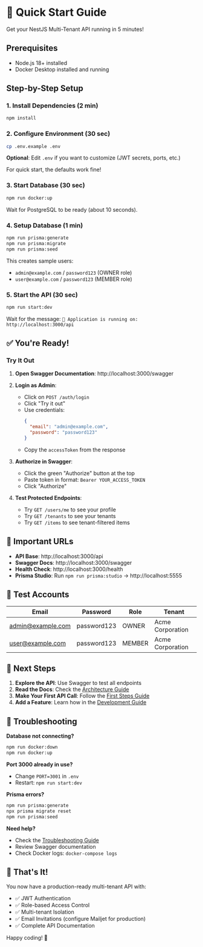 # 🚀 Quick Start Guide

Get your NestJS Multi-Tenant API running in 5 minutes!

## Prerequisites

- Node.js 18+ installed
- Docker Desktop installed and running

## Step-by-Step Setup

### 1. Install Dependencies (2 min)

```bash
npm install
```

### 2. Configure Environment (30 sec)

```bash
cp .env.example .env
```

**Optional**: Edit `.env` if you want to customize (JWT secrets, ports, etc.)

For quick start, the defaults work fine!

### 3. Start Database (30 sec)

```bash
npm run docker:up
```

Wait for PostgreSQL to be ready (about 10 seconds).

### 4. Setup Database (1 min)

```bash
npm run prisma:generate
npm run prisma:migrate
npm run prisma:seed
```

This creates sample users:
- `admin@example.com` / `password123` (OWNER role)
- `user@example.com` / `password123` (MEMBER role)

### 5. Start the API (30 sec)

```bash
npm run start:dev
```

Wait for the message: `🚀 Application is running on: http://localhost:3000/api`

## ✅ You're Ready!

### Try It Out

1. **Open Swagger Documentation**: http://localhost:3000/swagger

2. **Login as Admin**:
   - Click on `POST /auth/login`
   - Click "Try it out"
   - Use credentials:
     ```json
     {
       "email": "admin@example.com",
       "password": "password123"
     }
     ```
   - Copy the `accessToken` from the response

3. **Authorize in Swagger**:
   - Click the green "Authorize" button at the top
   - Paste token in format: `Bearer YOUR_ACCESS_TOKEN`
   - Click "Authorize"

4. **Test Protected Endpoints**:
   - Try `GET /users/me` to see your profile
   - Try `GET /tenants` to see your tenants
   - Try `GET /items` to see tenant-filtered items

## 📍 Important URLs

- **API Base**: http://localhost:3000/api
- **Swagger Docs**: http://localhost:3000/swagger
- **Health Check**: http://localhost:3000/health
- **Prisma Studio**: Run `npm run prisma:studio` → http://localhost:5555

## 🔑 Test Accounts

| Email | Password | Role | Tenant |
|-------|----------|------|--------|
| admin@example.com | password123 | OWNER | Acme Corporation |
| user@example.com | password123 | MEMBER | Acme Corporation |

## 🎯 Next Steps

1. **Explore the API**: Use Swagger to test all endpoints
2. **Read the Docs**: Check the [Architecture Guide](../architecture/overview.md)
3. **Make Your First API Call**: Follow the [First Steps Guide](./first-steps.md)
4. **Add a Feature**: Learn how in the [Development Guide](../development/adding-features.md)

## 🐛 Troubleshooting

**Database not connecting?**
```bash
npm run docker:down
npm run docker:up
```

**Port 3000 already in use?**
- Change `PORT=3001` in `.env`
- Restart: `npm run start:dev`

**Prisma errors?**
```bash
npm run prisma:generate
npx prisma migrate reset
npm run prisma:seed
```

**Need help?**
- Check the [Troubleshooting Guide](../troubleshooting.md)
- Review Swagger documentation
- Check Docker logs: `docker-compose logs`

## 🎉 That's It!

You now have a production-ready multi-tenant API with:
- ✅ JWT Authentication
- ✅ Role-based Access Control
- ✅ Multi-tenant Isolation
- ✅ Email Invitations (configure Mailjet for production)
- ✅ Complete API Documentation

Happy coding! 🚀
